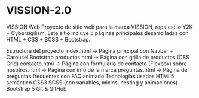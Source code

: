 ﻿# VISSION-2.0

VISSION Web
Proyecto de sitio web para la marca VISSION, ropa estilo Y2K + Cybersigilism.
Este sitio incluye 5 páginas principales desarrolladas con HTML + CSS + SCSS + Bootstrap.

Estructura del proyecto
index.html → Página principal con Navbar + Carousel Bootstrap
productos.html → Página con grilla de productos (CSS Grid)
contacto.html → Página con formulario de contacto (Flexbox)
sobre-nosotros.html → Página con info de la marca
preguntas.html → Página de preguntas frecuentes con FAQ animado
Tecnologías usadas
HTML5 semántico
CSS3
SCSS (con variables, mixins, nesting y animaciones)
Bootstrap 5
Git & GitHub
